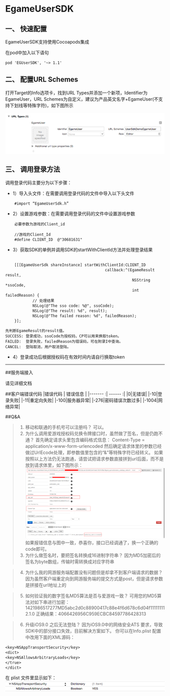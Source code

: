 # EgameUserSDK


## 一、 快速配置

EgameUserSDK支持使用Cocoapods集成

在pod中加入以下语句

    pod 'EGUserSDK', '~> 1.1'


## 二、 配置URL Schemes

打开Target的Info选项卡，找到URL Types并添加一个新项，Identifier为EgameUser，URL Schemes为自定义，建议为产品英文名字+EgameUser(不支持下划线等特殊字符)，如下图所示

![配置URL Schemes][1]

## 三、 调用登录方法

调用登录代码主要分为以下步骤：

 - 1）导入头文件：在需要调用登录代码的文件中导入以下头文件
 


```Object-c
    #import “EgameUserSdk.h”
```


 - 2）设置游戏参数：在需要调用登录代码的文件中设置游戏参数 
 

```Object-c
    必要参数为游戏的Client_id
    
    //游戏的Client_Id
    #define CLIENT_ID  @"30681631"

```

 - 3）获取SDK的单例并调用SDK的startWithClientId方法并处理登录结果


```Object-c

    [[[EgameUserSdk shareInstance] startWithClientId:CLIENT_ID
                                            callback:^(EgameResult result,
                                                        NSString *ssoCode, 
                                                        int failedReason) {
            // 处理结果
            NSLog(@"The sso code: %@", ssoCode);
            NSLog(@"The result: %d", result);
            NSLog(@"The failed reason: %d", failedReason);
    }];
```

    先判断EgameResult的result值。 
    SUCCESS: 登录成功，ssoCode为授权码，CP可以用来换取token。 
    FAILED:  登录失败，failedReason为错误码，可在附录I中查询。 
    CANCEL:  登陆取消，用户取消登陆。



- 4）登录成功后根据授权码在有效时间内请自行换取token

----------

##服务端接入

请见详细文档 


##客户端错误代码
|错误代码 | 错误信息 |
|-------  :| ------ :|
|0|无错误|
|-10|登录失败|
|-11|重定向失败|
|-100|服务器异常|
|-276|密码错误次数过多|
|-1004|网络异常|


##Q&A

>1.	移动和联通的手机号可以注册吗？
可以。
>2.	为什么调用爱游戏授权码兑换令牌接口时，虽然做了签名，但是仍跑不通？
首先确定请求头里包含编码格式信息：
Content-Type = application/x-www-form-urlencoded
然后确定请求体里的参数已经做过UrlEcode处理，即参数值里包含的“&”等特殊字符已经转义。
如果按照以上方法仍无法跑通，请尝试把请求参数直接拼到url后面，而不是放到请求体里，如下图所示：
![此处输入图片的描述][2]
如果报错信息与图中一致，恭喜你，接口已经调通了，换一个正确的code即可。
>3.	为什么做签名时，要把签名转换成16进制字符串？
因为MD5加密后的签名为byte数组，传输时需转换成对应字符串

>4. 为什么我的网游服务端配置没有问题但是却拿不到客户端请求的数据？
因为虽然客户端重定向到网游服务端的提交方式是post，但是请求参数是拼接在url地址上的

>5. 如何验证我的数字签名MD5算法是否与爱游戏一致？
可用您的MD5算法对如下串进行加密：
1421986517277MD5abc2d0c88900417c88e4f6d678c6d04f111111112.1.0
正确结果：4066426956C959ECBC84597786428313

>6. 升级iOS9.0 之后无法登陆？
   因为iOS9.0中的网络安全ATS 要求，导致SDK中的部分接口失效，目前解决方案如下。
你可以在Info.plist 配置中改用下面的XML源码：
```
<key>NSAppTransportSecurity</key>
<dict>
<key>NSAllowsArbitraryLoads</key>
</true>
</dict>
```
在 plist 文件里显示如下：
![此处输入图片的描述][3]


  [1]: https://raw.githubusercontent.com/Danny1451/EGUserSDK/master/Doc/picture1.png
  [2]: https://raw.githubusercontent.com/Danny1451/EGUserSDK/master/Doc/picture3.png
  [3]: https://raw.githubusercontent.com/Danny1451/EGUserSDK/master/Doc/picture2.png